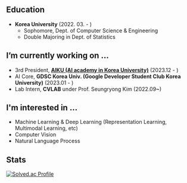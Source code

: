 ## Education
* **Korea University** (2022. 03. - )
   * Sophomore, Dept. of Computer Science & Engineering 
   * Double Majoring in Dept. of Statistics
 
## I’m currently working on ...
* 3rd President, [**AIKU (AI academy in Korea University)**](https://www.youtube.com/channel/UCj4yFYkRMFDXD6IP4o3l2Ag) (2023.12 - )
* AI Core, **GDSC Korea Univ. (Google Developer Student Club Korea University)** (2023.01 - )
* Lab Intern, **CVLAB** under Prof. Seungryong Kim (2022.09~)

## I'm interested in ...
- Machine Learning & Deep Learning (Representation Learning, Multimodal Learning, etc)
- Computer Vision
- Natural Language Process

## Stats
 [![Solved.ac Profile](http://mazassumnida.wtf/api/v2/generate_badge?boj=jsh0423)](https://solved.ac/jsh0423/)

